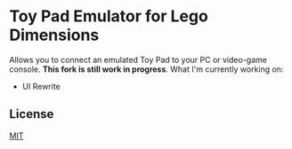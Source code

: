 # Toy Pad Emulator for Lego Dimensions

Allows you to connect an emulated Toy Pad to your PC or video-game console.
<b>This fork is still work in progress</b>.
What I'm currently working on:

- UI Rewrite



## License
[MIT](https://choosealicense.com/licenses/mit/)
